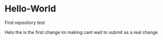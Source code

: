 # Hello-World
First repository test

Helo the is the first change im making cant wait to submit as a real change
